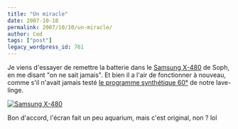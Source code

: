 ```yaml
---
title: "Un miracle"
date: 2007-10-10
permalink: 2007/10/10/un-miracle/
author: Ced
tags: ["post"]
legacy_wordpress_id: 761
---
```


Je viens d'essayer de remettre la batterie dans le [Samsung X-480](http://64k.be/2005/08/03/samsung-x-480/) de Soph, en me disant "on ne sait jamais". Et bien il a l'air de fonctionner à nouveau, comme s'il n'avait jamais testé [le programme synthétique 60°](http://64k.be/2007/10/04/quelquun-a-une-idee/) de notre lave-linge.

<a href="https://64k.be/wp-content/uploads/2007/10/samsung.jpg" title="Samsung"><img src="https://64k.be/wp-content/uploads/2007/10/samsung.jpg" alt="Samsung X-480" /></a>

<!-- excerpt -->

Bon d'accord, l'écran fait un peu aquarium, mais c'est original, non ? lol

